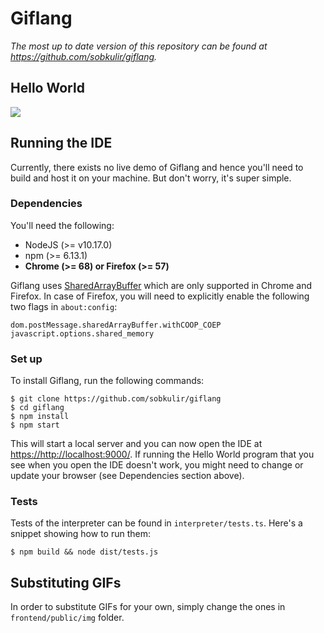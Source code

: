 # Giflang
*The most up to date version of this repository can be found at <https://github.com/sobkulir/giflang>.*

## Hello World
![](name-of-giphy.gif)

## Running the IDE
Currently, there exists no live demo of Giflang and hence you'll need to build and host it on your machine.
But don't worry, it's super simple.

### Dependencies
You'll need the following:
* NodeJS (>= v10.17.0)
* npm (>= 6.13.1)
* **Chrome (>= 68) or Firefox (>= 57)**

Giflang uses [SharedArrayBuffer](https://developer.mozilla.org/en-US/docs/Web/JavaScript/Reference/Global_Objects/SharedArrayBuffer) which are only supported in Chrome and Firefox. In case of Firefox, you will need to explicitly enable the following two flags in `about:config`:
```
dom.postMessage.sharedArrayBuffer.withCOOP_COEP
javascript.options.shared_memory
```

### Set up
To install Giflang, run the following commands:
```
$ git clone https://github.com/sobkulir/giflang
$ cd giflang
$ npm install
$ npm start
```

This will start a local server and you can now open the IDE at <https://http://localhost:9000/>. If running
the Hello World program that you see when you open the IDE doesn't work, you might need to change or update your
browser (see Dependencies section above).

### Tests
Tests of the interpreter can be found in `interpreter/tests.ts`. Here's a snippet showing how to run them:
```
$ npm build && node dist/tests.js
```

## Substituting GIFs
In order to substitute GIFs for your own, simply change the ones in `frontend/public/img` folder.